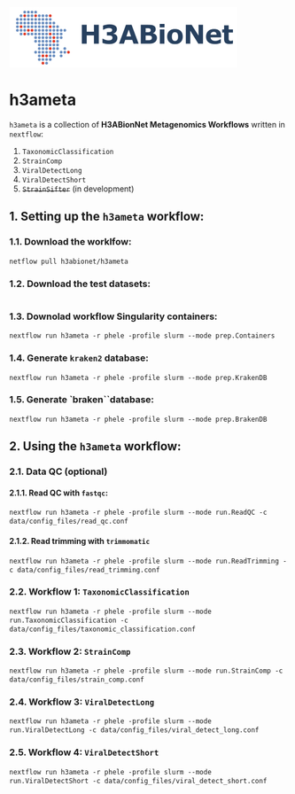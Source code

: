 
<img src="docs/assets/images/H3ABioNetlogo2.jpg"/>

# h3ameta
`h3ameta` is a collection of **H3ABionNet Metagenomics Workflows** written in `nextflow`:
1. `TaxonomicClassification`
2. `StrainComp`
3. `ViralDetectLong`
4. `ViralDetectShort`
5. ~~`StrainSifter`~~ (in development)

## 1. Setting up the `h3ameta` workflow:
### 1.1. Download the worklfow:
```
netflow pull h3abionet/h3ameta
```

### 1.2. Download the test datasets:
```

```

### 1.3. Downolad workflow Singularity containers:
```
nextflow run h3ameta -r phele -profile slurm --mode prep.Containers 
```

### 1.4. Generate `kraken2` database:
```
nextflow run h3ameta -r phele -profile slurm --mode prep.KrakenDB
```

### 1.5. Generate `braken``database:
```
nextflow run h3ameta -r phele -profile slurm --mode prep.BrakenDB
```

## 2. Using the `h3ameta` workflow:
### 2.1. Data QC (optional)
#### 2.1.1. Read QC with `fastqc`:
```
nextflow run h3ameta -r phele -profile slurm --mode run.ReadQC -c data/config_files/read_qc.conf
```

#### 2.1.2. Read trimming with `trimmomatic`
```
nextflow run h3ameta -r phele -profile slurm --mode run.ReadTrimming -c data/config_files/read_trimming.conf
```

### 2.2. Workflow 1: `TaxonomicClassification`
```
nextflow run h3ameta -r phele -profile slurm --mode run.TaxonomicClassification -c data/config_files/taxonomic_classification.conf
```

### 2.3. Workflow 2: `StrainComp`
```
nextflow run h3ameta -r phele -profile slurm --mode run.StrainComp -c data/config_files/strain_comp.conf
```

### 2.4. Workflow 3: `ViralDetectLong`
```
nextflow run h3ameta -r phele -profile slurm --mode run.ViralDetectLong -c data/config_files/viral_detect_long.conf
```

### 2.5. Workflow 4: `ViralDetectShort`
```
nextflow run h3ameta -r phele -profile slurm --mode run.ViralDetectShort -c data/config_files/viral_detect_short.conf
```


<!-- Note: other workshop materials can be found [in our Google Drive folder](https://drive.google.com/drive/u/1/folders/1g3iyBbbD0fq2TIYz3MungaOiSu4DAm8X) -->

<!-- ## Running the model workflow -->

<!-- ### 1. Set up conda, nextflow, clone the Git repository. -->

<!-- Note: this requires Singularity to be set up on your system or cluster. -->

<!-- ``` -->
<!-- cd ~ -->
<!-- mkdir -p ~/local/bin -->
<!-- export PATH="$PATH:~/local/bin" -->

<!-- wget -qO- https://get.nextflow.io | bash -->
<!-- wget https://repo.anaconda.com/miniconda/Miniconda3-latest-Linux-x86_64.sh -->
<!-- cd -->
<!-- git clone https://github.com/h3abionet/h3ameta.git -->
<!-- ``` -->


<!-- ### 2. Running the workflow -->

<!-- ``` -->
<!-- cd ~ -->
<!-- mkdir test_run; cd test_run -->
<!-- nextflow h3ameta/examples/taxonomic_classification/taxonomic_classification.nf  --tax_level S -resume --in h3ameta/examples/test_data/*.fq \ -->
<!-- --dataset_table h3ameta/examples/test_data/datasets.tsv --db /path/to/kraken_and_bracken_db -->
<!-- ``` -->

<!-- ## Docker images -->

<!-- We're assuming you're using singularity -- if using Docker it'll be a little simpler, so it's left as an exercise for the reader. Of course, if you're  using Nextflow this will generally be taken care of by the appropriate config file and should be transparent. -->

<!-- ### kraken2 -->

<!-- Download the latest image -->

<!-- `singularity pull docker://quay.io/h3abionet_org/kraken2 ` -->

<!-- This will create an image `kraken2.img` which contains the kraken2 suite plus auxiliary programs like dustmasker -->

<!-- Note that we do not have any databases inside the image to keep the image small. You need to download and build the databases. Here's an example: Assume that you have a directory `/local/kraken` and you're going to bulild the database inside that -->

<!-- ``` -->
<!-- singularity exec -B /local/kraken/:/mnt kraken2.simg kraken2-build --standard --threads 8 --db /mnt/krakdb -->
<!-- ``` -->
<!-- This binds the directory `/local/kraken` on the host to the `/mnt` directory in the singularity image. The directory `/mnt` is passed to the `kraken2-build` program to use for the data and the database will be called `krakdb`. -->
